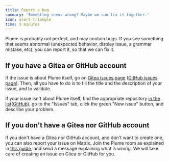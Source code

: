 ```yaml
---
title: Report a bug
summary: 'Somehting seems wrong? Maybe we can fix it together.'
icon: alert-triangle
time: 5 minutes
---
```


Plume is probably not perfect, and may contain bugs. If you see something that seems
abnormal (unexpected behavior, display issue, a grammar mistake, etc), you can report it, so that we can fix it.

## If you have a Gitea or GitHub account

If the issue is about Plume itself, go on [Gitea issues page](https://git.joinplu.me/Plume/Plume/issues/new) ([GitHub issues page](https://github.com/Plume-org/Plume/issues/new?assignees=&labels=C%3A+Bug&template=bug_report.md&title=)).
Then, all you have to do is to fill the title and the description of your issue, and to validate.

If your issue isn't about Plume itself, find the appropriate repository [in the list](https://git.joinplu.me/Plume)([GitHub](https://github.com/Plume-org)), go to the "Issues"
tab, click the green "New issue" button, and describe your problem.

## If you don't have a Gitea nor GitHub account

If you don't have a Gitea nor GitHub account, and don't want to create one, you can also report your issue on Matrix.
Join the Plume room as explained in [this guide](/contribute/discussion), and send a message explaining what is wrong.
We will take care of creating an issue on Gitea or GitHub for you.
